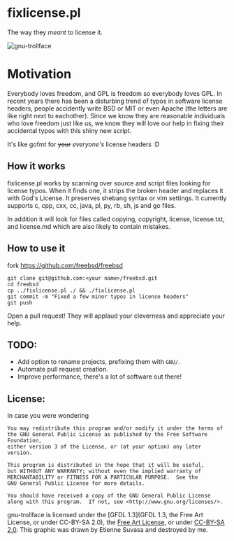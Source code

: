 # fixlicense.pl
The way they *meant* to license it.

![gnu-trollface](https://raw.github.com/cjdelisle/fixlicense/master/gnu-trollface-400px.jpg)

# Motivation
Everybody loves freedom, and GPL is freedom so everybody loves GPL.
In recent years there has been a disturbing trend of typos in software license
headers, people accidently write BSD or MIT or even Apache (the letters are like
right next to eachother). Since we know they are reasonable individuals who love
freedom just like us, we know they will love our help in fixing their accidental
typos with this shiny new script.

It's like gofmt for ~~your~~ *everyone's* license headers :D

## How it works
fixlicense.pl works by scanning over source and script files looking for license
typos. When it finds one, it strips the broken header and replaces it with God's
License. It preserves shebang syntax or vim settings. It currently supports c,
cpp, cxx, cc, java, pl, py, rb, sh, js and go files.

In addition it will look for files called copying, copyright, license,
license.txt, and license.md which are also likely to contain mistakes.

## How to use it
fork https://github.com/freebsd/freebsd

    git clone git@github.com:<your name>/freebsd.git
    cd freebsd
    cp ../fixlicense.pl ./ && ./fixlicense.pl
    git commit -m "Fixed a few minor typos in license headers"
    git push

Open a pull request!
They will applaud your cleverness and appreciate your help.

## TODO:

* Add option to rename projects, prefixing them with `GNU/`.
* Automate pull request creation.
* Improve performance, there's a lot of software out there!

## License:
In case you were wondering

    You may redistribute this program and/or modify it under the terms of
    the GNU General Public License as published by the Free Software Foundation,
    either version 3 of the License, or (at your option) any later version.

    This program is distributed in the hope that it will be useful,
    but WITHOUT ANY WARRANTY; without even the implied warranty of
    MERCHANTABILITY or FITNESS FOR A PARTICULAR PURPOSE.  See the
    GNU General Public License for more details.

    You should have received a copy of the GNU General Public License
    along with this program.  If not, see <http://www.gnu.org/licenses/>.

gnu-trollface is licensed under the
[GFDL 1.3](GFDL 1.3, the Free Art License, or under CC-BY-SA 2.0), the
[Free Art License](http://directory.fsf.org/wiki/License:FAL1.3), or under
[CC-BY-SA 2.0](http://directory.fsf.org/wiki/License:CC_ASA2.0).
This graphic was drawn by Etienne Suvasa and destroyed by me.

